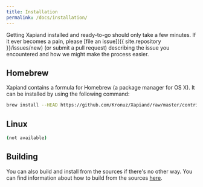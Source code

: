```yaml
---
title: Installation
permalink: /docs/installation/
---
```


Getting Xapiand installed and ready-to-go should only take a few minutes.
If it ever becomes a pain, please [file an issue]({{ site.repository }}/issues/new)
(or submit a pull request) describing the issue you encountered and how
we might make the process easier.


## Homebrew

Xapiand contains a formula for Homebrew (a package manager for OS X). It can
be installed by using the following command:

```sh
brew install --HEAD https://github.com/Kronuz/Xapiand/raw/master/contrib/homebrew/xapiand.rb
```


## Linux

```sh
(not available)
```


## Building

You can also build and install from the sources if there's no other way. You can
find information about how to build from the sources [here](/docs/building).
